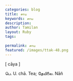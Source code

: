 ```yaml
---
categories: blog
title: சாய
keywords: சாய
description: 
author: Tamilan
layout: Ruby
tags: 
 
permalink: சாய
featured: /images/ttak-48.png
---
```

  
[ cāya ]  
  
பெ. U. chā. Tea; தேயிலை. Nāñ